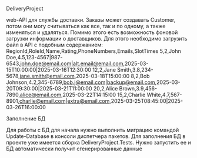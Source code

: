 DeliveryProject

web-API для службы доставки. Заказы может создавать Customer, потом они могу считываться как все, так и по одному, а также изменяться и удаляться. 
Помимо этого есть возможность фоновой загрузки информации о доставщиков. Для этого необходимо загрузить файл в API  с подобным содержанием:
RegionId,RoleId,Name,Rating,PhoneNumbers,Emails,SlotTimes
5,2,John Doe,4.5,123-4567|987-6543,john.doe@email.com|alt.email@email.com,2025-03-15T10:00:00|2025-03-16T12:30:00
12,2,Jane Smith,3.8,234-5678,jane.smith@email.com,2025-03-18T15:00:00
8,2,Bob Johnson,4.2,345-6789,bob.j@email.com|backup@email.com,2025-03-20T09:30:00|2025-03-21T11:00:00
20,2,Alice Brown,3.9,456-7890,alice@email.com,2025-03-22T14:15:00
15,2,Charlie White,4.7,567-8901,charlie@email.com|extra@email.com,2025-03-25T08:45:00|2025-03-26T16:00:00


Заполнение БД

Для работы с БД для начала нужно выполнить миграцию командой Update-Database в консоли диспетчера пакетов. Для заполнения БД в проекте уже имеется сборка DeliveryProject.Tests. Нужно запустить ее и БД автоматически получит сгенерированные данные
